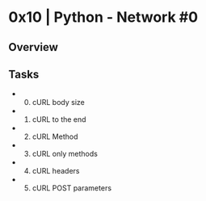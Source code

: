 # 0x10 | Python - Network #0

## Overview


## Tasks
- 0. cURL body size
- 1. cURL to the end
- 2. cURL Method
- 3. cURL only methods
- 4. cURL headers
- 5. cURL POST parameters
